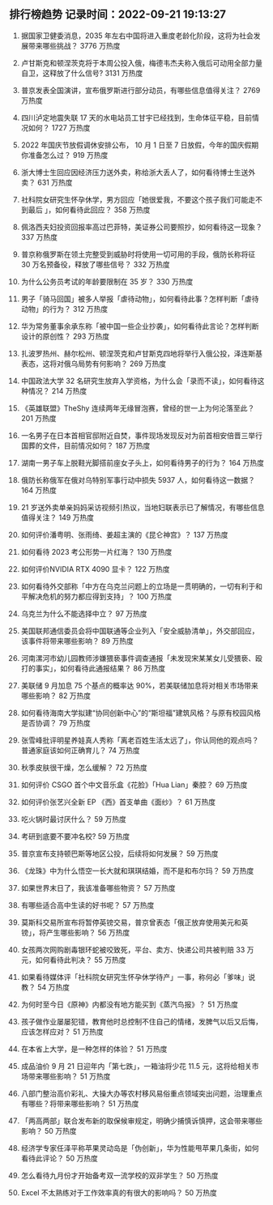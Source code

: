 
## 排行榜趋势 记录时间：2022-09-21 19:13:27
  
  1. 据国家卫健委消息，2035 年左右中国将进入重度老龄化阶段，这将为社会发展带来哪些挑战？ 3776 万热度
    
  2. 卢甘斯克和顿涅茨克将于本周公投入俄，梅德韦杰夫称入俄后可动用全部力量自卫，这释放了什么信号? 3131 万热度
    
  3. 普京发表全国演讲，宣布俄罗斯进行部分动员，有哪些信息值得关注？ 2769 万热度
    
  4. 四川泸定地震失联 17 天的水电站员工甘宇已经找到，生命体征平稳，目前情况如何？ 1727 万热度
    
  5. 2022 年国庆节放假调休安排公布， 10 月 1 日至 7 日放假，今年的国庆假期你准备怎么过？ 919 万热度
    
  6. 浙大博士生回应因经济压力送外卖，称给浙大丢人了，如何看待博士生送外卖？ 631 万热度
    
  7. 社科院女研究生怀孕休学，男方回应「她很爱我，不要这个孩子我们可能走不到最后 」，如何看待此回应？ 358 万热度
    
  8. 佩洛西夫妇投资回报率高过巴菲特，美证券公司要照抄，如何看待这一现象？ 337 万热度
    
  9. 普京称俄罗斯在领土完整受到威胁时将使用一切可用的手段，俄防长称将征 30 万名预备役，释放了哪些信号？ 332 万热度
    
  10. 为什么公务员考试的年龄要限制在 35 岁？ 330 万热度
    
  11. 男子「骑马回国」被多人举报「虐待动物」，如何看待此事？怎样判断「虐待动物」的行为？ 312 万热度
    
  12. 华为常务董事余承东称「被中国一些企业抄袭」，如何看待此言论？怎样判断设计的原创性？ 293 万热度
    
  13. 扎波罗热州、赫尔松州、顿涅茨克和卢甘斯克四地将举行入俄公投，泽连斯基表态，这将对俄乌局势有何影响？ 269 万热度
    
  14. 中国政法大学 32 名研究生放弃入学资格，为什么会「录而不读」，如何看待这种情况？ 214 万热度
    
  15. 《英雄联盟》TheShy 连续两年无缘冒泡赛，曾经的世一上为何沦落至此？ 201 万热度
    
  16. 一名男子在日本首相官邸附近自焚，事件现场发现反对为前首相安倍晋三举行国葬的文件，目前情况如何？ 187 万热度
    
  17. 湖南一男子车上脱鞋光脚搭前座女子头上，如何看待男子的行为？ 164 万热度
    
  18. 俄防长称俄军在俄对乌特别军事行动中损失 5937 人，如何看待这一数据？ 164 万热度
    
  19. 21 岁送外卖单亲妈妈采访视频引热议，当地妇联表示已了解情况，有哪些信息值得关注？ 149 万热度
    
  20. 如何评价潘粤明、张雨绮、姜超主演的《昆仑神宫》？ 137 万热度
    
  21. 如何看待 2023 考公形势一片红海？ 130 万热度
    
  22. 如何评价NVIDIA RTX 4090 显卡？ 122 万热度
    
  23. 如何看待外交部称「中方在乌克兰问题上的立场是一贯明确的，一切有利于和平解决危机的努力都应得到支持」？ 100 万热度
    
  24. 乌克兰为什么不能选择中立？ 97 万热度
    
  25. 美国联邦通信委员会将中国联通等企业列入「安全威胁清单」，外交部回应，该事件将带来哪些影响？ 89 万热度
    
  26. 河南漯河市幼儿园教师涉嫌猥亵事件调查通报「未发现宋某某女儿受猥亵、殴打的事实」，如何看待此通报结果？ 86 万热度
    
  27. 美联储 9 月加息 75 个基点的概率达 90%，若美联储加息将对相关市场带来哪些影响？ 82 万热度
    
  28. 如何看待海南大学拟建“协同创新中心”的“斯坦福”建筑风格？与原有校园风格是否协调？ 79 万热度
    
  29. 张雪峰批评明星养娃真人秀称「离老百姓生活太远了」，你认同他的观点吗？普通家庭该如何正确育儿？ 74 万热度
    
  30. 秋季皮肤很干燥，怎么缓解？ 72 万热度
    
  31. 如何评价 CSGO 首个中文音乐盒《花脸》「Hua Lian」秦腔？ 69 万热度
    
  32. 如何评价张艺兴全新 EP 《西》首支单曲《面纱》？ 61 万热度
    
  33. 吃火锅时最讨厌什么？ 59 万热度
    
  34. 考研到底要不要冲名校? 59 万热度
    
  35. 普京宣布支持顿巴斯等地区公投，后续将如何发展？ 59 万热度
    
  36. 《龙珠》中为什么悟空一长大就和琪琪结婚，而不是和布尔玛？ 59 万热度
    
  37. 如果世界末日了，我该准备哪些物资？ 57 万热度
    
  38. 有哪些适合高中生读的好书呢？ 57 万热度
    
  39. 莫斯科交易所宣布将暂停英镑交易，普京曾表态「俄正放弃使用美元和英镑」，将产生哪些影响？ 56 万热度
    
  40. 女孩两次网购剧毒银环蛇被咬致死，平台、卖方、快递公司共被判赔 33 万元，如何看待此判决？ 55 万热度
    
  41. 如果看待媒体评「社科院女研究生怀孕休学待产」一事，称何必「爹味」说教？ 54 万热度
    
  42. 为何时至今日《原神》内都没有地方能买到《蒸汽鸟报》？ 51 万热度
    
  43. 孩子做作业屡屡犯错，教育他时总控制不住自己的情绪，发脾气以后又后悔，应该怎样应对？ 51 万热度
    
  44. 在本省上大学，是一种怎样的体验？ 51 万热度
    
  45. 成品油价 9 月 21 日迎年内「第七跌」，一箱油将少花 11.5 元，这将给相关市场带来哪些影响？ 51 万热度
    
  46. 八部门整治高价彩礼、大操大办等农村移风易俗重点领域突出问题，治理重点有哪些？将带来哪些影响？ 51 万热度
    
  47. 「两高两部」联合发布新的取保候审规定，明确少捕慎诉慎押，这会带来哪些影响？ 50 万热度
    
  48. 经济学专家任泽平称苹果灵动岛是「伪创新」，华为性能甩苹果几条街，如何看待此评论？ 50 万热度
    
  49. 怎么看待九月份才开始备考双一流学校的双非学生？ 50 万热度
    
  50. Excel 不太熟练对于工作效率真的有很大的影响吗？ 50 万热度
    